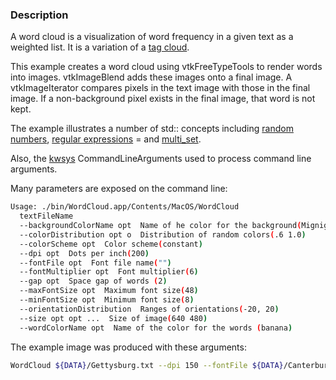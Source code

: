 ### Description
A word cloud is a visualization of word frequency in a given text as a weighted list. It is a variation of a [tag cloud](https://en.wikipedia.org/wiki/Tag_cloud).

This example creates a word cloud using vtkFreeTypeTools to render words into images. vtkImageBlend adds these images onto a final image. A vtkImageIterator compares pixels in the text image with those in the final image. If a non-background pixel exists in the final image, that word is not kept.

The example illustrates a number of std:: concepts including [random numbers](http://www.cplusplus.com/reference/random/), [regular expressions](http://www.cplusplus.com/reference/regex/) = and [multi_set](http://www.cplusplus.com/reference/set/multiset/).

Also, the [kwsys](https://gitlab.kitware.com/utils/kwsys) CommandLineArguments  used to process command line arguments.

Many parameters are exposed on the command line:
```bash
Usage: ./bin/WordCloud.app/Contents/MacOS/WordCloud
  textFileName 
  --backgroundColorName opt  Name of he color for the background(MignightBlue)
  --colorDistribution opt o  Distribution of random colors(.6 1.0)
  --colorScheme opt  Color scheme(constant)
  --dpi opt  Dots per inch(200)
  --fontFile opt  Font file name("")
  --fontMultiplier opt  Font multiplier(6)
  --gap opt  Space gap of words (2)
  --maxFontSize opt  Maximum font size(48)
  --minFontSize opt  Minimum font size(8)
  --orientationDistribution  Ranges of orientations(-20, 20)
  --size opt opt ...  Size of image(640 480)
  --wordColorName opt  Name of the color for the words (banana)
```
The example image was produced with these arguments:
```bash
WordCloud ${DATA}/Gettysburg.txt --dpi 150 --fontFile ${DATA}/Canterbury.ttf)
```
